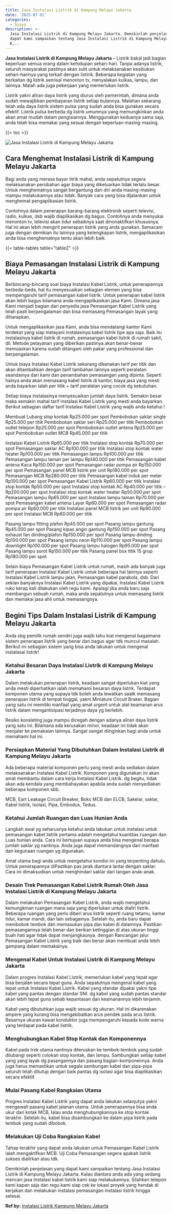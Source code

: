 ```yaml
---
title: Jasa Instalasi Listrik di Kampung Melayu Jakarta
date: '2025-07-01'
categories:
  - biaya
description: >-
  Jasa Instalasi Listrik di Kampung Melayu Jakarta. Demikinlah penjelasan yang
  dapat kami sampaikan tentang Jasa Instalasi Listrik di Kampung Melayu Jakarta.
  K...
---
```


**Jasa Instalasi Listrik di Kampung Melayu Jakarta** – Listrik bakal jadi bagian keperluan semua orang dalam kehidupan sehari-hari. Tanpa adanya listrik, seluruh masyarakat pastinya akan sulit untuk melaksanakan kesibukan sehari-harinya yang terkait dengan listirik. Beberapa kegiatan yang berkaitan dg listrik semisal menonton tv, menyalakan kulkas, lampu, dan lainnya. Malah ada juga pekerjaan yang memerlukan listrik.

Listrik yakni aliran daya listrik yang diurus oleh pemerintah, dimana anda sudah mewajibkan pembayaran listrik setiap bulannya. Malahan sekarang telah ada daya listrik sistem pulsa yang sudah anda bisa gunakan secara efektif. Listrik pulsa berbeda dg listrik umumnya yang memungkinkan anda akan amat mudah dalam pengisiannya. Menggunakan keduanya sama saja, anda telah bisa memakai yang sesuai dengan keperluan masing-masing.

{{< toc >}}

![Jasa Instalasi Listrik di Kampung Melayu Jakarta](/images/instalasi-listrik-murah21.png)

## Cara Menghemat Instalasi Listrik di Kampung Melayu Jakarta

Bagi anda yang merasa bayar litrik mahal, anda sepatutnya segera melaksanakan perubahan agar biaya yang dikeluarkan tidak terlalu besar. Untuk menghematnya sangat bergantung dari diri anda masing-masing mampu melakukannya atau tidak. Banyak cara yang bisa dijalankan untuk menghemat pengaplikasian listrik.

Contohnya dalam penerapan barang-barang elektronik seperti televisi, radio, kulkas, dsb wajib diaplikasikan dg bagus. Contohnya anda menyukai menonton tv, televisi akan tidur sebaiknya saat dinonaktifkan khususnya. Hal ini akan lebih mengirit penerapan listrik yang anda gunakan. Semacam juga dengan demikian itu lainnya yang kelengkapan listrik, mengaplikasikan anda bisa menghematnya tentu akan lebih baik.

{{< table-tables table="table2" >}}

## Biaya Pemasangan Instalasi Listrik di Kampung Melayu Jakarta

Berbincang-bincang soal biaya Instalasi Kabel Listrik, untuk penerapannya berbeda-beda, hal itu menyesuaikan sebagian elemen yang bisa mempengaruhi tarif pemasangan kabel listrik. Untuk penerapan kabel listrik akan lebih bagus bilamana anda mengaplikasikan jasa Kami. Dimana jasa Kami menjadi bagian dari penyedia jasa Pemasangan Kabel Listrik yang telah pasti berpengalaman dan bisa memasang Pemasangan layak yang diharapkan.

Untuk mengaplikasikan jasa Kami, anda bisa mendatangi kantor Kami terdekat yang siap melayani instalasinya kabel listrik tipe apa saja. Baik itu instalasinya kabel listrik di rumah, pemasangan kabel listrik di rumah sakit, dll. Metode pelayanan yang diberikan pastinya akan benar-benar memuaskan karena sudah ditangani oleh pakar yang professional dan berpengalaman.

Untuk biaya Instalasi Kabel Listrik sekarang dikenakan tarif per titik dan akan ditambahkan dengan tarif tambahan lainnya seperti peralatan seandainya dari kami dan penambahan pemasangan yang dipinta. Seperti halnya anda akan memasang kabel listrik di kantor, biaya jasa yang mesti anda bayarkan ialah per titik + tarif peralatan yang cocok dg kebutuhan.

Setiap biaya instalasinya menyesuaikan jumlah daya listrik. Semakin besar maka semakin mahal tarif instalasi Kabel Listrik yang mesti anda bayarkan. Berikut sebagian daftar tarif Instalasi Kabel Listrik yang wajib anda ketahui !

Membuat Lubang stop kontak Rp25.000 per spot Pembobokan saklar single Rp25.000 per titik Pembobokan saklar seri Rp25.000 per titik Pembobokan outlet telepon Rp25.000 per spot Pembobokan outlet antena Rp25.000 per spot Pembobokan outlet MCB Rp45.000 per titik

Instalasi Kabel Listrik Rp65.000 per titik Instalasi stop kontak Rp70.000 per spot Pemasangan saklar AC Rp100.000 per titik Instalasi stop kontak water heater Rp100.000 per titik Pemasangan lampu Rp100.000 per titik Pemasangan lampu taman per lampu Rp140.000 per titik Pemasangan kabel antena Kaca Rp150.000 per spot Pemasangan radar pompa air Rp150.000 per spot Pemasangan panel MCB listrik per unit Rp180.000 per spot Pemasangan MCB Rp280.000 per titik Pemasangan kabel induk per meter Rp100.000 per spot Pemasangan Kabel Listrik Rp60.000 per titik Instalasi stop kontak Rp50.000 per spot Instalasi stop kontak AC Rp40.000 per titik – Rp200.000 per spot Instalasi stop kontak water heater Rp50.000 per spot Pemasangan lampu Rp65.000 per spot Instalasi lampu taman Rp70.000 per spot Pemasangan kabel antena Layar Rp60.000 per spot Pemasangan radar pompa air Rp60.000 per titik Instalasi panel MCB listrik per unit Rp90.000 per spot Instalasi MCB Rp60.000 per titik

Pasang lampu fitting plafon Rp45.000 per spot Pasang lampu gantung Rp45.000 per spot Pasang kipas angin gantung Rp150.000 per spot Pasang exhaust fan dinding/plafon Rp150.000 per spot Pasang lampu dinding Rp100.000 per spot Pasang lampu neon Rp110.000 per spot Pasang lampu downlight Rp100.000 per spot Pasang lampu halogen Rp95.000 per spot Pasang lampu sorot Rp150.000 per titik Pasang panel box titik 15 grup Rp180.000 per spot

Selain biaya Pemasangan Kabel Listrik untuk rumah, masih ada banyak juga tarif penerapan Instalasi Kabel Listrik untuk beberapa hal lainnya seperti Instalasi Kabel Listrik lampu jalan, Pemasangan kabel parabola, dsb. Dari sekian banyaknya Instalasi Kabel Listrik yang dipakai, Instalasi Kabel Listrik ruko kerap kali dilakukan oleh regu kami. Apalagi jika anda baru saja membangun sebuah rumah, maka anda sepatutnya untuk memasang listrik dan memakai jasa ahli untuk memasangnya.

## Begini Tips Dalam Instalasi Listrik di Kampung Melayu Jakarta


Anda sbg pemilik rumah sendiri juga wajib tahu kiat mengenal bagaimana sistem penerapan listrik yang benar dan bagus agar tdk muncul masalah. Berikut ini sebagian sistem yang bisa anda lakukan untuk mengenal instalasai listrik!

### Ketahui Besaran Daya Instalasi Listrik di Kampung Melayu Jakarta

Dalam melakukan penerapan listrik, keadaan sangat diperlukan kiat yang anda mesti diperhatikan ialah memahami besaran daya listrik. Terdapat komponen utama yang supaya tdk boleh anda lewatkan saatk memasang penerapan listrik di tempat tinggal, yakni Miniature Circuit Braker. Bagian yang satu ini memiliki manfaat yang amat urgent untuk alat keamanan arus listrik dalam mengantisipasi terjadinya daya yg berlebih.

Resiko konsleting juga mampu dicegah dengan adanya aliran daya listrik yang satu ini. Bilamana ada kerusakan minor, keadaan ini tidak akan menjalar ke pemakaian lainnya. Sangat sangat diinginkan bagi anda untuk memahami hal ini.

### Persiapkan Material Yang Dibutuhkan Dalam Instalasi Listrik di Kampung Melayu Jakarta

Ada beberapa material komponen perlu yang mesti anda sediakan dalam melaksanakan Instalasi Kabel Listrik. Komponen yang digunakan ini akan amat membantu dalam cara kerja Instalasi Kabel Listrik. dg begitu, tidak akan ada kendala yang membahayakan apabila anda sudah menyediakan beberapa komponen sbb:

MCB, Eart Leakage Circuit Breaker, Boks MCB dan ELCB, Sakelar, saklar, Kabel listrik, Isolasi, Pipa, Embodus, Tedus.

### Ketahui Jumlah Ruangan dan Luas Hunian Anda

Langkah awal yg seharusnya ketahui anda lakukan untuk instalasi untuk pemasangan kabel listrik pertama adalah mengetahui kuantitas ruangan dan Luas hunian anda. Cara ini bertujuan supaya anda bisa mengenal berapa jumlah saklar yg nantinya. Anda juga dapat memandangnya dari manfaat dan kegunaan ruangan yg digunakan.

Amat utama bagi anda untuk mengetahui kondisi ini yang terpenting dahulu. Untuk penerapannya diPastikan pas jarak diantara lantai dengan saklar. Cara ini dimaksudkan untuk menghindari saklar dari tangan anak-anak.

### Desain Trek Pemasangan Kabel Listrik Rumah Oleh Jasa Instalasi Listrik di Kampung Melayu Jakarta

Dalam melakukan Pemasangan Kabel Listrik, anda wajib mengetahui kemungkinan ruangan mana saja yang diperlukan untuk dialiri listrik. Beberapa ruangan yang perlu diberi arus listrik seperti ruang tetamu, kamar tidur, kamar mandi, dan lain sebagainya. Setelah itu, anda baru dapat membobok tembok dan memasukan pipa dan kabel di dalamnya. Pastikan pemasangannya telah benar dan berikan ketinggian di atas ukuran tinggi buah hati agar tidak dapat menjangkaunya. dengan Rancangan jalur Pemasangan Kabel Listrik yang baik dan benar akan membuat anda lebih gampang dalam memakainya.

### Mengenal Kabel Untuk Instalasi Listrik di Kampung Melayu Jakarta

Dalam progres Instalasi Kabel Listrik, memerlukan kabel yang tepat agar bisa berjalan secara tepat guna. Anda sepatutnya mengenal kabel yang tepat untuk Instalasi Kabel Listrik. Kabel yang standar dipakai yakni tipe kabel yang pantas dengan standar SNI. dg kabel yang sudah pantas standar akan lebih tepat guna sebab kepantasan dan keamanannya lebih terjamin.

Kabel yang dibutuhkan juga wajib sesuai dg ukuran. Hal ini dikarenakan ampere yang kurang bisa mengakibatkan arus pendek pada arus listrik. Besarnya ukuran kawat konduktor juga mempengaruhi kepada kode warna yang terdapat pada kabel listrik.

### Menghubungkan Kabel Stop Kontak dan Komponennya

Kabel pada trek utama nantinya diteruskan ke tembok-tembok yang sudah dilubangi seperti colokan stop kontak, dan lampu. Sambungkan setiap kabel yang yang layak dg pasangannya dan pasang bagian-komponennya. Anda juga harus memastikan untuk segala sambungan kabel dan pipa-pipa seluruh telah ditutup dengan baik pantas dg isolasi agar bisa diaplikasikan secara efektif.

### Mulai Pasang Kabel Rangkaian Utama

Progres Instalasi Kabel Listrik yang dapat anda lakukan selanjutya yakni mengawali pasang kabel jalanan utama. Untuk penerapannya bisa anda ukur dari kotak MCB, lalau anda menghubungkannya ke stop kontak terakhir. Setelah itu, kabel bisa disambungkan ke dalam pipa listrik pada tembok yang sudah dibobok.

### Melakukan Uji Coba Rangkaian Kabel

Tahap terakhir yang dapat anda lakukan untuk Pemasangan Kabel Listrik ialah mengaktifkan MCB. Uji Coba Pemasangan segera apakah listrik sukses dialirkan atau tdk.

Demikinlah penjelasan yang dapat kami sampaikan tentang Jasa Instalasi Listrik di Kampung Melayu Jakarta. Kalau diantara anda ada yang sedang mencari jasa Instalasi kabel listrik kami siap melakukannya. Silahkan telepon kami kapan saja dan regu kami siap cek ke lokasi proyek yang hendak di kerjakan dan melakukan instalasi pemasangan instalasi listrik hingga selesai.

**Ref by:** [Instalasi Listrik Kampung Melayu Jakarta](https://id.wikipedia.org/wiki/Instalasi)
